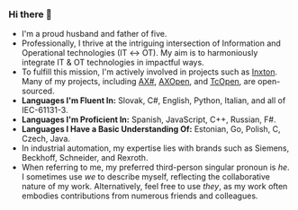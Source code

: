 ### Hi there 👋

- I'm a proud husband and father of five.
- Professionally, I thrive at the intriguing intersection of Information and Operational technologies (IT ↔ OT). My aim is to harmoniously integrate IT & OT technologies in impactful ways.
- To fulfill this mission, I'm actively involved in projects such as [Inxton](https://github.com/inxton). Many of my projects, including [AX#](https://github.com/ix-ax/axsharp), [AXOpen](https://github.com/ix-ax/AXOpen), and [TcOpen](https://github.com/TcOpenGroup/TcOpen), are open-sourced.
- **Languages I'm Fluent In:** Slovak, C#, English, Python, Italian, and all of IEC-61131-3.
- **Languages I'm Proficient In:** Spanish, JavaScript, C++, Russian, F#.
- **Languages I Have a Basic Understanding Of:** Estonian, Go, Polish, C, Czech, Java.
- In industrial automation, my expertise lies with brands such as Siemens, Beckhoff, Schneider, and Rexroth.
- When referring to me, my preferred third-person singular pronoun is *he*. I sometimes use *we* to describe myself, reflecting the collaborative nature of my work. Alternatively, feel free to use *they*, as my work often embodies contributions from numerous friends and colleagues.

<!--![PTKus's github stats](https://github-readme-stats.vercel.app/api?username=PTKu&show_icons=true)-->
